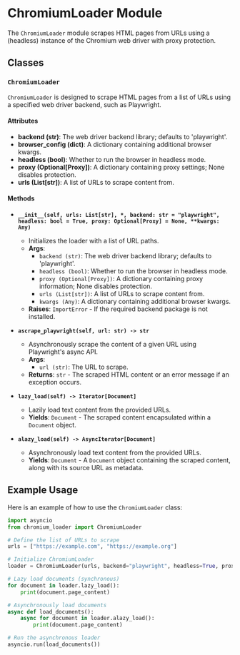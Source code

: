 # ChromiumLoader Module

The `ChromiumLoader` module scrapes HTML pages from URLs using a (headless) instance of the Chromium web driver with proxy protection.

## Classes

### `ChromiumLoader`

`ChromiumLoader` is designed to scrape HTML pages from a list of URLs using a specified web driver backend, such as Playwright.

#### Attributes

- **backend (str)**: The web driver backend library; defaults to 'playwright'.
- **browser_config (dict)**: A dictionary containing additional browser kwargs.
- **headless (bool)**: Whether to run the browser in headless mode.
- **proxy (Optional[Proxy])**: A dictionary containing proxy settings; None disables protection.
- **urls (List[str])**: A list of URLs to scrape content from.

#### Methods

- **`__init__(self, urls: List[str], *, backend: str = "playwright", headless: bool = True, proxy: Optional[Proxy] = None, **kwargs: Any)`**
  - Initializes the loader with a list of URL paths.
  - **Args**:
    - `backend (str)`: The web driver backend library; defaults to 'playwright'.
    - `headless (bool)`: Whether to run the browser in headless mode.
    - `proxy (Optional[Proxy])`: A dictionary containing proxy information; None disables protection.
    - `urls (List[str])`: A list of URLs to scrape content from.
    - `kwargs (Any)`: A dictionary containing additional browser kwargs.
  - **Raises**: `ImportError` - If the required backend package is not installed.

- **`ascrape_playwright(self, url: str) -> str`**
  - Asynchronously scrape the content of a given URL using Playwright's async API.
  - **Args**:
    - `url (str)`: The URL to scrape.
  - **Returns**: `str` - The scraped HTML content or an error message if an exception occurs.

- **`lazy_load(self) -> Iterator[Document]`**
  - Lazily load text content from the provided URLs.
  - **Yields**: `Document` - The scraped content encapsulated within a `Document` object.

- **`alazy_load(self) -> AsyncIterator[Document]`**
  - Asynchronously load text content from the provided URLs.
  - **Yields**: `Document` - A `Document` object containing the scraped content, along with its source URL as metadata.

## Example Usage

Here is an example of how to use the `ChromiumLoader` class:

```python
import asyncio
from chromium_loader import ChromiumLoader

# Define the list of URLs to scrape
urls = ["https://example.com", "https://example.org"]

# Initialize ChromiumLoader
loader = ChromiumLoader(urls, backend="playwright", headless=True, proxy=None)

# Lazy load documents (synchronous)
for document in loader.lazy_load():
    print(document.page_content)

# Asynchronously load documents
async def load_documents():
    async for document in loader.alazy_load():
        print(document.page_content)

# Run the asynchronous loader
asyncio.run(load_documents())
